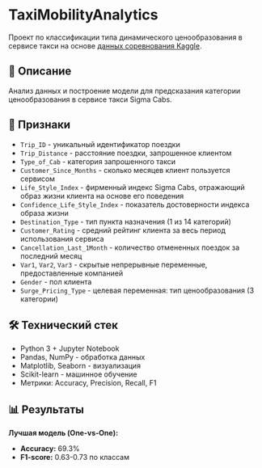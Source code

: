 # TaxiMobilityAnalytics

Проект по классификации типа динамического ценообразования в сервисе такси на основе [данных соревнования Kaggle](https://www.kaggle.com/datasets/arashnic/taxi-pricing-with-mobility-analytics/data).

## 📌 Описание
Анализ данных и построение модели для предсказания категории ценообразования в сервисе такси Sigma Cabs.

## 📂 Признаки
- `Trip_ID` - уникальный идентификатор поездки
- `Trip_Distance` - расстояние поездки, запрошенное клиентом
- `Type_of_Cab` - категория запрошенного такси
- `Customer_Since_Months` - сколько месяцев клиент пользуется сервисом
- `Life_Style_Index` - фирменный индекс Sigma Cabs, отражающий образ жизни клиента на основе его поведения
- `Confidence_Life_Style_Index` - показатель достоверности индекса образа жизни
- `Destination_Type` - тип пункта назначения (1 из 14 категорий)
- `Customer_Rating` - средний рейтинг клиента за весь период использования сервиса
- `Cancellation_Last_1Month` - количество отмененных поездок за последний месяц
- `Var1`, `Var2`, `Var3` - скрытые непрерывные переменные, предоставленные компанией
- `Gender` - пол клиента
- `Surge_Pricing_Type` - целевая переменная: тип ценообразования (3 категории)

## 🛠️ Технический стек
- Python 3 + Jupyter Notebook
- Pandas, NumPy - обработка данных
- Matplotlib, Seaborn - визуализация
- Scikit-learn - машинное обучение
- Метрики: Accuracy, Precision, Recall, F1

## 📊 Результаты
**Лучшая модель (One-vs-One):**
- **Accuracy:** 69.3%
- **F1-score:** 0.63-0.73 по классам
